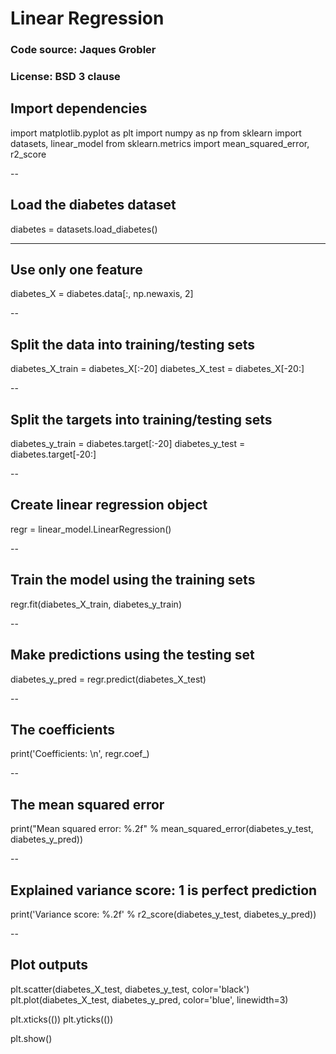 # Linear Regression

### Code source: Jaques Grobler
### License: BSD 3 clause

## Import dependencies

import matplotlib.pyplot as plt
import numpy as np
from sklearn import datasets, linear_model
from sklearn.metrics import mean_squared_error, r2_score

--

## Load the diabetes dataset
diabetes = datasets.load_diabetes()

---

## Use only one feature
diabetes_X = diabetes.data[:, np.newaxis, 2]

--

## Split the data into training/testing sets
diabetes_X_train = diabetes_X[:-20]
diabetes_X_test = diabetes_X[-20:]

--

## Split the targets into training/testing sets
diabetes_y_train = diabetes.target[:-20]
diabetes_y_test = diabetes.target[-20:]

--

## Create linear regression object
regr = linear_model.LinearRegression()

--

## Train the model using the training sets
regr.fit(diabetes_X_train, diabetes_y_train)

--

## Make predictions using the testing set
diabetes_y_pred = regr.predict(diabetes_X_test)

--

## The coefficients
print('Coefficients: \n', regr.coef_)

--

## The mean squared error
print("Mean squared error: %.2f"
      % mean_squared_error(diabetes_y_test, diabetes_y_pred))
      
--

## Explained variance score: 1 is perfect prediction
print('Variance score: %.2f' % r2_score(diabetes_y_test, diabetes_y_pred))

--

## Plot outputs
plt.scatter(diabetes_X_test, diabetes_y_test,  color='black')
plt.plot(diabetes_X_test, diabetes_y_pred, color='blue', linewidth=3)

plt.xticks(())
plt.yticks(())

plt.show()
